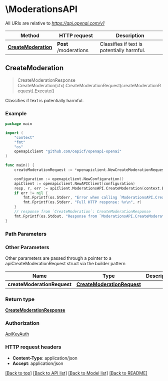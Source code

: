 # \ModerationsAPI

All URIs are relative to *https://api.openai.com/v1*

Method | HTTP request | Description
------------- | ------------- | -------------
[**CreateModeration**](ModerationsAPI.md#CreateModeration) | **Post** /moderations | Classifies if text is potentially harmful.



## CreateModeration

> CreateModerationResponse CreateModeration(ctx).CreateModerationRequest(createModerationRequest).Execute()

Classifies if text is potentially harmful.

### Example

```go
package main

import (
	"context"
	"fmt"
	"os"
	openapiclient "github.com/oapicf/openapi-openai"
)

func main() {
	createModerationRequest := *openapiclient.NewCreateModerationRequest(openapiclient.CreateModerationRequest_input{ArrayOfString: new([]string)}) // CreateModerationRequest | 

	configuration := openapiclient.NewConfiguration()
	apiClient := openapiclient.NewAPIClient(configuration)
	resp, r, err := apiClient.ModerationsAPI.CreateModeration(context.Background()).CreateModerationRequest(createModerationRequest).Execute()
	if err != nil {
		fmt.Fprintf(os.Stderr, "Error when calling `ModerationsAPI.CreateModeration``: %v\n", err)
		fmt.Fprintf(os.Stderr, "Full HTTP response: %v\n", r)
	}
	// response from `CreateModeration`: CreateModerationResponse
	fmt.Fprintf(os.Stdout, "Response from `ModerationsAPI.CreateModeration`: %v\n", resp)
}
```

### Path Parameters



### Other Parameters

Other parameters are passed through a pointer to a apiCreateModerationRequest struct via the builder pattern


Name | Type | Description  | Notes
------------- | ------------- | ------------- | -------------
 **createModerationRequest** | [**CreateModerationRequest**](CreateModerationRequest.md) |  | 

### Return type

[**CreateModerationResponse**](CreateModerationResponse.md)

### Authorization

[ApiKeyAuth](../README.md#ApiKeyAuth)

### HTTP request headers

- **Content-Type**: application/json
- **Accept**: application/json

[[Back to top]](#) [[Back to API list]](../README.md#documentation-for-api-endpoints)
[[Back to Model list]](../README.md#documentation-for-models)
[[Back to README]](../README.md)

